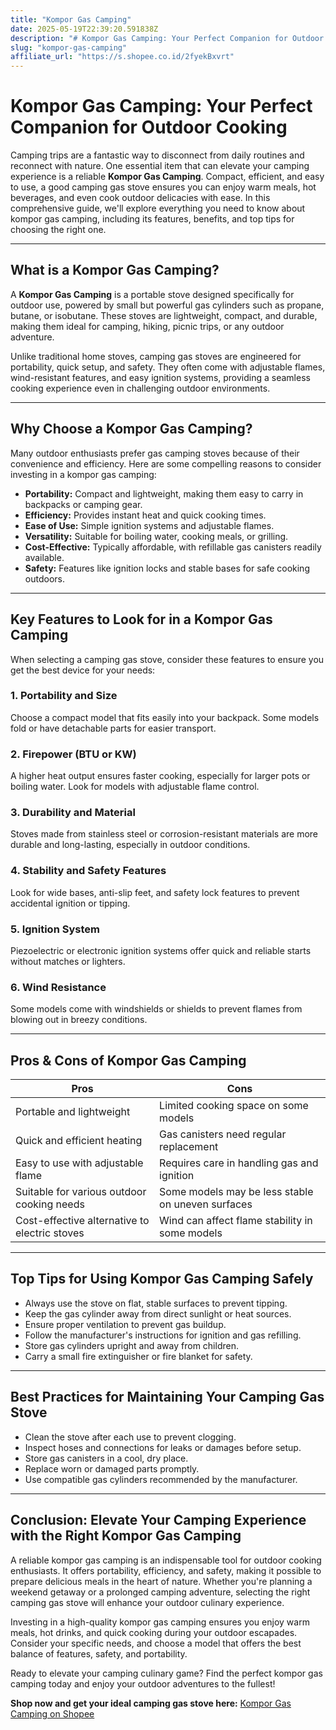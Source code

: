 ```yaml
---
title: "Kompor Gas Camping"
date: 2025-05-19T22:39:20.591838Z
description: "# Kompor Gas Camping: Your Perfect Companion for Outdoor Cooking..."
slug: "kompor-gas-camping"
affiliate_url: "https://s.shopee.co.id/2fyekBxvrt"
---
```

# Kompor Gas Camping: Your Perfect Companion for Outdoor Cooking

Camping trips are a fantastic way to disconnect from daily routines and reconnect with nature. One essential item that can elevate your camping experience is a reliable **Kompor Gas Camping**. Compact, efficient, and easy to use, a good camping gas stove ensures you can enjoy warm meals, hot beverages, and even cook outdoor delicacies with ease. In this comprehensive guide, we'll explore everything you need to know about kompor gas camping, including its features, benefits, and top tips for choosing the right one.

---

## What is a Kompor Gas Camping?

A **Kompor Gas Camping** is a portable stove designed specifically for outdoor use, powered by small but powerful gas cylinders such as propane, butane, or isobutane. These stoves are lightweight, compact, and durable, making them ideal for camping, hiking, picnic trips, or any outdoor adventure.

Unlike traditional home stoves, camping gas stoves are engineered for portability, quick setup, and safety. They often come with adjustable flames, wind-resistant features, and easy ignition systems, providing a seamless cooking experience even in challenging outdoor environments.

---

## Why Choose a Kompor Gas Camping?

Many outdoor enthusiasts prefer gas camping stoves because of their convenience and efficiency. Here are some compelling reasons to consider investing in a kompor gas camping:

- **Portability:** Compact and lightweight, making them easy to carry in backpacks or camping gear.
- **Efficiency:** Provides instant heat and quick cooking times.
- **Ease of Use:** Simple ignition systems and adjustable flames.
- **Versatility:** Suitable for boiling water, cooking meals, or grilling.
- **Cost-Effective:** Typically affordable, with refillable gas canisters readily available.
- **Safety:** Features like ignition locks and stable bases for safe cooking outdoors.

---

## Key Features to Look for in a Kompor Gas Camping

When selecting a camping gas stove, consider these features to ensure you get the best device for your needs:

### 1. **Portability and Size**
Choose a compact model that fits easily into your backpack. Some models fold or have detachable parts for easier transport.

### 2. **Firepower (BTU or KW)**
A higher heat output ensures faster cooking, especially for larger pots or boiling water. Look for models with adjustable flame control.

### 3. **Durability and Material**
Stoves made from stainless steel or corrosion-resistant materials are more durable and long-lasting, especially in outdoor conditions.

### 4. **Stability and Safety Features**
Look for wide bases, anti-slip feet, and safety lock features to prevent accidental ignition or tipping.

### 5. **Ignition System**
Piezoelectric or electronic ignition systems offer quick and reliable starts without matches or lighters.

### 6. **Wind Resistance**
Some models come with windshields or shields to prevent flames from blowing out in breezy conditions.

---

## Pros & Cons of Kompor Gas Camping

| **Pros** | **Cons** |
| --- | --- |
| Portable and lightweight | Limited cooking space on some models |
| Quick and efficient heating | Gas canisters need regular replacement |
| Easy to use with adjustable flame | Requires care in handling gas and ignition |
| Suitable for various outdoor cooking needs | Some models may be less stable on uneven surfaces |
| Cost-effective alternative to electric stoves | Wind can affect flame stability in some models |

---

## Top Tips for Using Kompor Gas Camping Safely

- Always use the stove on flat, stable surfaces to prevent tipping.
- Keep the gas cylinder away from direct sunlight or heat sources.
- Ensure proper ventilation to prevent gas buildup.
- Follow the manufacturer's instructions for ignition and gas refilling.
- Store gas cylinders upright and away from children.
- Carry a small fire extinguisher or fire blanket for safety.

---

## Best Practices for Maintaining Your Camping Gas Stove

- Clean the stove after each use to prevent clogging.
- Inspect hoses and connections for leaks or damages before setup.
- Store gas canisters in a cool, dry place.
- Replace worn or damaged parts promptly.
- Use compatible gas cylinders recommended by the manufacturer.

---

## Conclusion: Elevate Your Camping Experience with the Right Kompor Gas Camping

A reliable kompor gas camping is an indispensable tool for outdoor cooking enthusiasts. It offers portability, efficiency, and safety, making it possible to prepare delicious meals in the heart of nature. Whether you're planning a weekend getaway or a prolonged camping adventure, selecting the right camping gas stove will enhance your outdoor culinary experience.

Investing in a high-quality kompor gas camping ensures you enjoy warm meals, hot drinks, and quick cooking during your outdoor escapades. Consider your specific needs, and choose a model that offers the best balance of features, safety, and portability.

Ready to elevate your camping culinary game? Find the perfect kompor gas camping today and enjoy your outdoor adventures to the fullest!

**Shop now and get your ideal camping gas stove here:** [Kompor Gas Camping on Shopee](https://s.shopee.co.id/2fyekBxvrt)